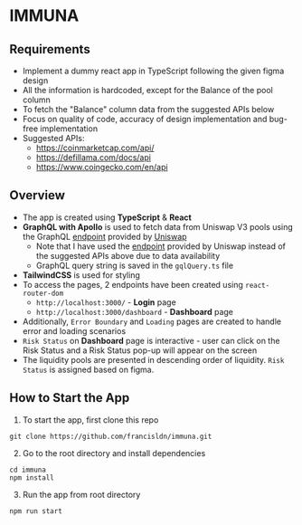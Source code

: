 # IMMUNA
## Requirements
* Implement a dummy react app in TypeScript following the given figma design
* All the information is hardcoded, except for the Balance of the pool column
* To fetch the "Balance" column data from the suggested APIs below
* Focus on quality of code, accuracy of design implementation and bug-free implementation
* Suggested APIs:
  * https://coinmarketcap.com/api/
  * https://defillama.com/docs/api
  * https://www.coingecko.com/en/api

## Overview
* The app is created using **TypeScript** & **React**
* **GraphQL with Apollo** is used to fetch data from Uniswap V3 pools using the GraphQL [endpoint](https://api.thegraph.com/subgraphs/name/uniswap/uniswap-v3) provided by [Uniswap](https://docs.uniswap.org/api/subgraph/overview)
  * Note that I have used the [endpoint](https://api.thegraph.com/subgraphs/name/uniswap/uniswap-v3) provided by Uniswap instead of the suggested APIs above due to data availability
  * GraphQL query string is saved in the `gqlQuery.ts` file
* **TailwindCSS** is used for styling
* To access the pages, 2 endpoints have been created using ``react-router-dom``
  * ``http://localhost:3000/`` - **Login** page
  * ``http://localhost:3000/dashboard`` - **Dashboard** page
* Additionally, ``Error Boundary`` and ``Loading`` pages are created to handle error and loading scenarios
* ``Risk Status`` on **Dashboard** page is interactive - user can click on the Risk Status and a Risk Status pop-up will appear on the screen
* The liquidity pools are presented in descending order of liquidity. ``Risk Status`` is assigned based on figma.

## How to Start the App
1. To start the app, first clone this repo
```
git clone https://github.com/francisldn/immuna.git
```
2. Go to the root directory and install dependencies
```
cd immuna
npm install
```
3. Run the app from root directory
```
npm run start
```
